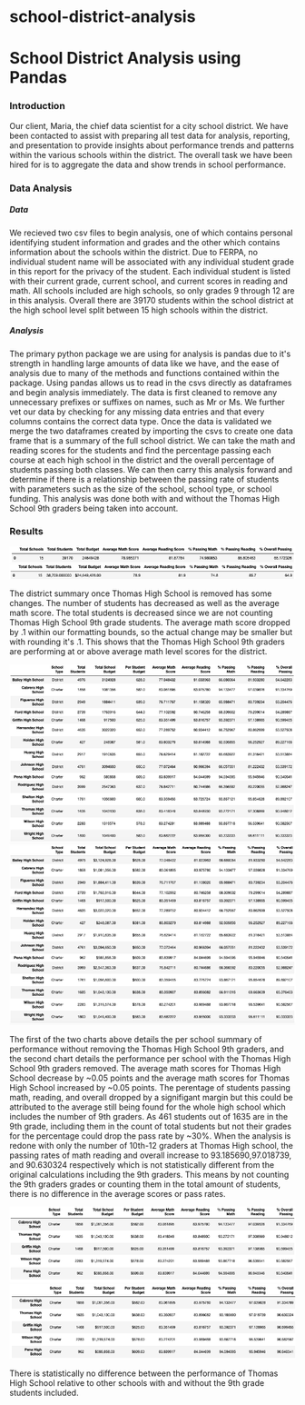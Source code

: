 # school-district-analysis


# School District Analysis using Pandas

### Introduction

Our client, Maria, the chief data scientist for a city school district. We have been contacted to assist with preparing all test data for analysis, reporting, and presentation to provide insights about performance trends and patterns within the various schools within the district.  The overall task we have been hired for is to aggregate the data and show trends in school performance.

### Data Analysis

##### Data

We recieved two csv files to begin analysis, one of which contains personal identifying student information and grades and the other which contains information about the schools within the district. Due to FERPA, no individual student name will be associated with any individual student grade in this report for the privacy of the student. Each individual student is listed with their current grade, current school, and current scores in reading and math. All schools included are high schools, so only grades 9 through 12 are in this analysis. Overall there are 39170 students within the school district at the high school level split between 15 high schools within the district.

##### Analysis

The primary python package we are using for analysis is pandas due to it's strength in handling large amounts of data like we have, and the ease of analysis due to many of the methods and functions contained within the package. Using pandas allows us to read in the csvs directly as dataframes and begin analysis immediately. The data is first cleaned to remove any unnecessary prefixes or suffixes on names, such as Mr or Ms. We further vet our data by checking for any missing data entries and that every columns contains the correct data type. Once the data is validated we merge the two dataframes created by importing the csvs to create one data frame that is a summary of the full school district. We can take the math and reading scores for the students and find the percentage passing each course at each high school in the district and the overall percentage of students passing both classes. We can then carry this analysis forward and determine if there is a relationship between the passing rate of students with parameters such as the size of the school, school type, or school funding. This analysis was done both with and without the Thomas High School 9th graders being taken into account.



### Results

![District Summary without changes](https://github.com/roeggealissa/school-district-analysis/blob/57c3db68172dc3e71798edd02e348aa8777211df/Screen%20Shot%202021-09-19%20at%202.25.16%20PM.png)
![District Summary with changes](https://github.com/roeggealissa/school-district-analysis/blob/d04819cc8ee614b34ef11fe05695b4915c03aaab/Screen%20Shot%202021-09-19%20at%202.09.32%20PM.png)

The district summary once Thomas High School is removed has some changes. The number of students has decreased as well as the average math score. The total students is decreased since we are not counting Thomas High School 9th grade students. The average math score dropped by .1 within our formatting bounds, so the actual change may be smaller but with rounding it's .1. This shows that the Thomas High School 9th graders are performing at or above average math level scores for the district.

![School Summary without removing students](https://github.com/roeggealissa/school-district-analysis/blob/b3e7370fac0c171ba13a24506d933081f330188b/School-no-removal.png)
![School Summary with removing students](https://github.com/roeggealissa/school-district-analysis/blob/b3e7370fac0c171ba13a24506d933081f330188b/School-with-removal.png)


The first of the two charts above details the per school summary of performance without removing the Thomas High School 9th graders, and the second chart details the performance per school with the Thomas High School 9th graders removed. The average math scores for Thomas High School decrease by ~0.05 points and the average math scores for Thomas High School increased by ~0.05 points. The perentage of students passing math, reading, and overall dropped by a signifigant margin but this could be attributed to the average still being found for the whole high school which includes the number of 9th graders. As 461 students out of 1635 are in the 9th grade, including them in the count of total students but not their grades for the percentage could drop the pass rate by ~30%. When the analysis is redone with only the number of 10th-12 graders at Thomas High school, the passing rates of math reading and overall increase to 93.185690,97.018739, and 90.630324 respectively which is not statistically different from the original calculations including the 9th graders. This means by not counting the 9th graders grades or counting them in the total amount of students, there is no difference in the average scores or pass rates.

![Top Schools without removal](https://github.com/roeggealissa/school-district-analysis/blob/bc2df21b9c1c2f3131e7bed196a8a0b579f472bb/Top_no_removal.png)
![Top Schools with removal](https://github.com/roeggealissa/school-district-analysis/blob/bc2df21b9c1c2f3131e7bed196a8a0b579f472bb/Top_with_removal.png)

There is statistically no difference between the performance of Thomas High School relative to other schools with and without the 9th grade students included.

